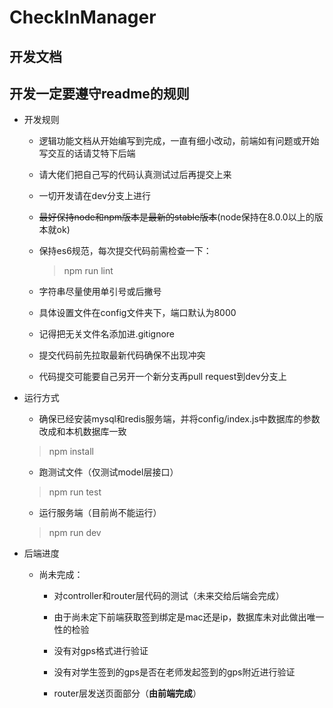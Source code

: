 # CheckInManager

## 开发文档

## 开发一定要遵守readme的规则

+ 开发规则

    + 逻辑功能文档从开始编写到完成，一直有细小改动，前端如有问题或开始写交互的话请艾特下后端

    + 请大佬们把自己写的代码认真测试过后再提交上来

    + 一切开发请在dev分支上进行

    + ~~最好保持node和npm版本是最新的stable版本~~(node保持在8.0.0以上的版本就ok)

    + 保持es6规范，每次提交代码前需检查一下：
        
        > npm run lint

    + 字符串尽量使用单引号或后撇号

    + 具体设置文件在config文件夹下，端口默认为8000

    + 记得把无关文件名添加进.gitignore

    + 提交代码前先拉取最新代码确保不出现冲突

    + 代码提交可能要自己另开一个新分支再pull request到dev分支上

+ 运行方式

    + 确保已经安装mysql和redis服务端，并将config/index.js中数据库的参数改成和本机数据库一致

    > npm install

    + 跑测试文件（仅测试model层接口）

    > npm run test
    
    + 运行服务端（目前尚不能运行）

    > npm run dev


+ 后端进度

    + 尚未完成：
        
        * 对controller和router层代码的测试（未来交给后端会完成）

        * 由于尚未定下前端获取签到绑定是mac还是ip，数据库未对此做出唯一性的检验

        * 没有对gps格式进行验证

        * 没有对学生签到的gps是否在老师发起签到的gps附近进行验证

        * router层发送页面部分（**由前端完成**）

